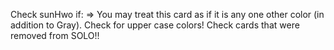 Check sunHwo if: => You may treat this card as if it is any one other color (in addition to Gray).
Check for upper case colors!
Check cards that were removed from SOLO!!
